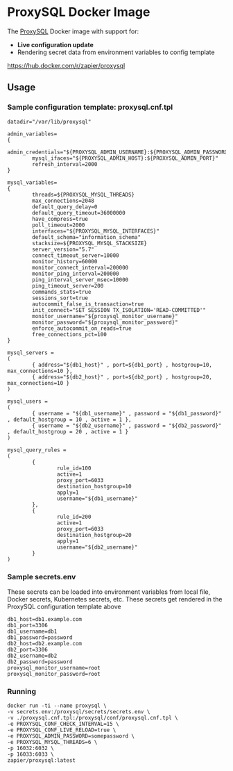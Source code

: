 # ProxySQL Docker Image

The [ProxySQL](https://proxysql.com) Docker image with support for:
- **Live configuration update**
- Rendering secret data from environment variables to config template

https://hub.docker.com/r/zapier/proxysql

## Usage

### Sample configuration template: proxysql.cnf.tpl

```
datadir="/var/lib/proxysql"

admin_variables=
{
        admin_credentials="${PROXYSQL_ADMIN_USERNAME}:${PROXYSQL_ADMIN_PASSWORD}"
        mysql_ifaces="${PROXYSQL_ADMIN_HOST}:${PROXYSQL_ADMIN_PORT}"
        refresh_interval=2000
}

mysql_variables=
{
        threads=${PROXYSQL_MYSQL_THREADS}
        max_connections=2048
        default_query_delay=0
        default_query_timeout=36000000
        have_compress=true
        poll_timeout=2000
        interfaces="${PROXYSQL_MYSQL_INTERFACES}"
        default_schema="information_schema"
        stacksize=${PROXYSQL_MYSQL_STACKSIZE}
        server_version="5.7"
        connect_timeout_server=10000
        monitor_history=60000
        monitor_connect_interval=200000
        monitor_ping_interval=200000
        ping_interval_server_msec=10000
        ping_timeout_server=200
        commands_stats=true
        sessions_sort=true
        autocommit_false_is_transaction=true
        init_connect="SET SESSION TX_ISOLATION='READ-COMMITTED'"
        monitor_username="${proxysql_monitor_username}"
        monitor_password="${proxysql_monitor_password}"
        enforce_autocommit_on_reads=true
        free_connections_pct=100
}

mysql_servers =
(
        { address="${db1_host}" , port=${db1_port} , hostgroup=10, max_connections=10 },
        { address="${db2_host}" , port=${db2_port} , hostgroup=20, max_connections=10 }
)

mysql_users =
(
        { username = "${db1_username}" , password = "${db1_password}" , default_hostgroup = 10 , active = 1 },
        { username = "${db2_username}" , password = "${db2_password}" , default_hostgroup = 20 , active = 1 }
)

mysql_query_rules =
(
        {
                rule_id=100
                active=1
                proxy_port=6033
                destination_hostgroup=10
                apply=1
                username="${db1_username}"
        },
        {
                rule_id=200
                active=1
                proxy_port=6033
                destination_hostgroup=20
                apply=1
                username="${db2_username}"
        }
)
```

### Sample secrets.env

These secrets can be loaded into environment variables from local file, Docker secrets, Kubernetes secrets, etc. These secrets get rendered in the ProxySQL configuration template above

```
db1_host=db1.example.com
db1_port=3306
db1_username=db1
db1_password=password
db2_host=db2.example.com
db2_port=3306
db2_username=db2
db2_password=password
proxysql_monitor_username=root
proxysql_monitor_password=root
```

### Running

```
docker run -ti --name proxysql \
-v secrets.env:/proxysql/secrets/secrets.env \
-v ./proxysql.cnf.tpl:/proxysql/conf/proxysql.cnf.tpl \
-e PROXYSQL_CONF_CHECK_INTERVAL=15 \
-e PROXYSQL_CONF_LIVE_RELOAD=true \
-e PROXYSQL_ADMIN_PASSWORD=somepassword \
-e PROXYSQL_MYSQL_THREADS=6 \
-p 16032:6032 \
-p 16033:6033 \
zapier/proxysql:latest
```

